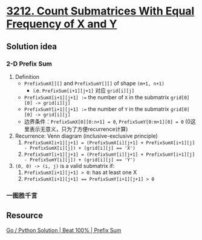 # [3212. Count Submatrices With Equal Frequency of X and Y](https://leetcode.com/problems/count-submatrices-with-equal-frequency-of-x-and-y/description/)

## Solution idea
### 2-D Prefix Sum
1. Definition
    * `PrefixSumX[][]` and `PrefixSumY[][]` of shape `(m+1, n+1)`
        * i.e. `PrefixSum[i+1][j+1]` 对应 `grid[i][j]`
    * `PrefixSumX[i+1][j+1] :=` the number of `X` in the submatrix `grid[0][0] -> grid[i][j]`
    * `PrefixSumY[i+1][j+1] :=` the number of `Y` in the submatrix `grid[0][0] -> grid[i][j]`
    * 边界条件：`PrefixSumX[0][0:n+1] = 0`, `PrefixSumY[0:m+1][0] = 0` (0这里表示无意义，只为了方便recurrence计算)
2.  Recurrence: Venn diagram (inclusive-exclusive principle)
    1. `PrefixSumX[i+1][j+1] = (PrefixSumX[i][j+1] + PrefixSumX[i+1][j] - PrefixSumX[i][j]) + (grid[i][j] == 'X')`
    2. `PrefixSumY[i+1][j+1] = (PrefixSumY[i][j+1] + PrefixSumY[i+1][j] - PrefixSumY[i][j]) + (grid[i][j] == 'Y')`
3. `(0, 0) -> (i, j)` is a valid submatrix if:
    1. `PrefixSumX[i+1][j+1] > 0`: has at least one X
    2. `PrefixSumX[i+1][j+1] == PrefixSumY[i+1][j+1] > 0`

### 一图胜千言



## Resource
[Go / Python Solution | Beat 100% | Prefix Sum](https://leetcode.com/problems/count-submatrices-with-equal-frequency-of-x-and-y/solutions/5433966/go-python-solution-beat-100-prefix-sum/)